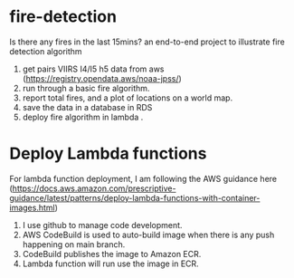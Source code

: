 # fire-detection
Is there any fires in the last 15mins?
 an end-to-end project to illustrate fire detection algorithm


1. get pairs VIIRS I4/I5 h5 data from aws (https://registry.opendata.aws/noaa-jpss/)
2. run through a basic fire algorithm.
3. report total fires, and a plot of locations on a world map.
4. save the data in a database in RDS
5. deploy fire algorithm in lambda .


# Deploy Lambda functions
For lambda function deployment, I am following the AWS guidance here (https://docs.aws.amazon.com/prescriptive-guidance/latest/patterns/deploy-lambda-functions-with-container-images.html)
1. I use github to manage code development.
2. AWS CodeBuild is used to auto-build image when there is any push happening on main branch.
3. CodeBuild publishes the image to Amazon ECR.
4. Lambda function will run use the image in ECR.